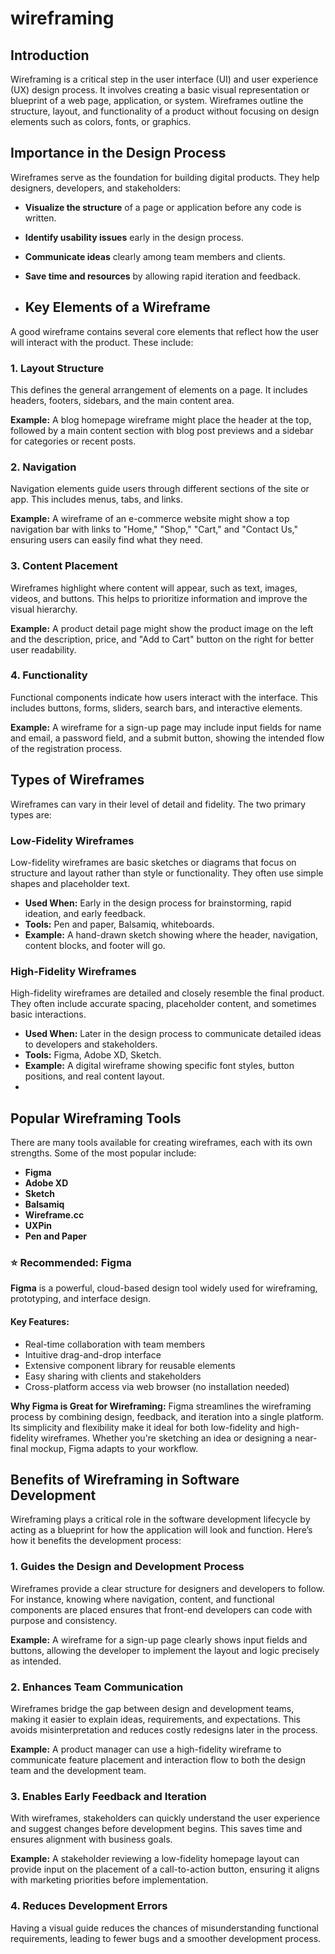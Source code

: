 # wireframing
## Introduction

Wireframing is a critical step in the user interface (UI) and user experience (UX) design process. It involves creating a basic visual representation or blueprint of a web page, application, or system. Wireframes outline the structure, layout, and functionality of a product without focusing on design elements such as colors, fonts, or graphics.

## Importance in the Design Process

Wireframes serve as the foundation for building digital products. They help designers, developers, and stakeholders:

- **Visualize the structure** of a page or application before any code is written.
- **Identify usability issues** early in the design process.
- **Communicate ideas** clearly among team members and clients.
- **Save time and resources** by allowing rapid iteration and feedback.

- ## Key Elements of a Wireframe

A good wireframe contains several core elements that reflect how the user will interact with the product. These include:

### 1. Layout Structure

This defines the general arrangement of elements on a page. It includes headers, footers, sidebars, and the main content area.

**Example:** A blog homepage wireframe might place the header at the top, followed by a main content section with blog post previews and a sidebar for categories or recent posts.

### 2. Navigation

Navigation elements guide users through different sections of the site or app. This includes menus, tabs, and links.

**Example:** A wireframe of an e-commerce website might show a top navigation bar with links to "Home," "Shop," "Cart," and "Contact Us," ensuring users can easily find what they need.

### 3. Content Placement

Wireframes highlight where content will appear, such as text, images, videos, and buttons. This helps to prioritize information and improve the visual hierarchy.

**Example:** A product detail page might show the product image on the left and the description, price, and "Add to Cart" button on the right for better user readability.

### 4. Functionality

Functional components indicate how users interact with the interface. This includes buttons, forms, sliders, search bars, and interactive elements.

**Example:** A wireframe for a sign-up page may include input fields for name and email, a password field, and a submit button, showing the intended flow of the registration process.

## Types of Wireframes

Wireframes can vary in their level of detail and fidelity. The two primary types are:

### Low-Fidelity Wireframes

Low-fidelity wireframes are basic sketches or diagrams that focus on structure and layout rather than style or functionality. They often use simple shapes and placeholder text.

- **Used When:** Early in the design process for brainstorming, rapid ideation, and early feedback.
- **Tools:** Pen and paper, Balsamiq, whiteboards.
- **Example:** A hand-drawn sketch showing where the header, navigation, content blocks, and footer will go.

### High-Fidelity Wireframes

High-fidelity wireframes are detailed and closely resemble the final product. They often include accurate spacing, placeholder content, and sometimes basic interactions.

- **Used When:** Later in the design process to communicate detailed ideas to developers and stakeholders.
- **Tools:** Figma, Adobe XD, Sketch.
- **Example:** A digital wireframe showing specific font styles, button positions, and real content layout.
- 

## Popular Wireframing Tools

There are many tools available for creating wireframes, each with its own strengths. Some of the most popular include:

- **Figma**
- **Adobe XD**
- **Sketch**
- **Balsamiq**
- **Wireframe.cc**
- **UXPin**
- **Pen and Paper**

### ⭐ Recommended: Figma

**Figma** is a powerful, cloud-based design tool widely used for wireframing, prototyping, and interface design.

#### Key Features:
- Real-time collaboration with team members
- Intuitive drag-and-drop interface
- Extensive component library for reusable elements
- Easy sharing with clients and stakeholders
- Cross-platform access via web browser (no installation needed)

**Why Figma is Great for Wireframing:**
Figma streamlines the wireframing process by combining design, feedback, and iteration into a single platform. Its simplicity and flexibility make it ideal for both low-fidelity and high-fidelity wireframes. Whether you're sketching an idea or designing a near-final mockup, Figma adapts to your workflow.

## Benefits of Wireframing in Software Development

Wireframing plays a critical role in the software development lifecycle by acting as a blueprint for how the application will look and function. Here’s how it benefits the development process:

### 1. Guides the Design and Development Process

Wireframes provide a clear structure for designers and developers to follow. For instance, knowing where navigation, content, and functional components are placed ensures that front-end developers can code with purpose and consistency.

**Example:** A wireframe for a sign-up page clearly shows input fields and buttons, allowing the developer to implement the layout and logic precisely as intended.

### 2. Enhances Team Communication

Wireframes bridge the gap between design and development teams, making it easier to explain ideas, requirements, and expectations. This avoids misinterpretation and reduces costly redesigns later in the process.

**Example:** A product manager can use a high-fidelity wireframe to communicate feature placement and interaction flow to both the design team and the development team.

### 3. Enables Early Feedback and Iteration

With wireframes, stakeholders can quickly understand the user experience and suggest changes before development begins. This saves time and ensures alignment with business goals.

**Example:** A stakeholder reviewing a low-fidelity homepage layout can provide input on the placement of a call-to-action button, ensuring it aligns with marketing priorities before implementation.

### 4. Reduces Development Errors

Having a visual guide reduces the chances of misunderstanding functional requirements, leading to fewer bugs and a smoother development process.




